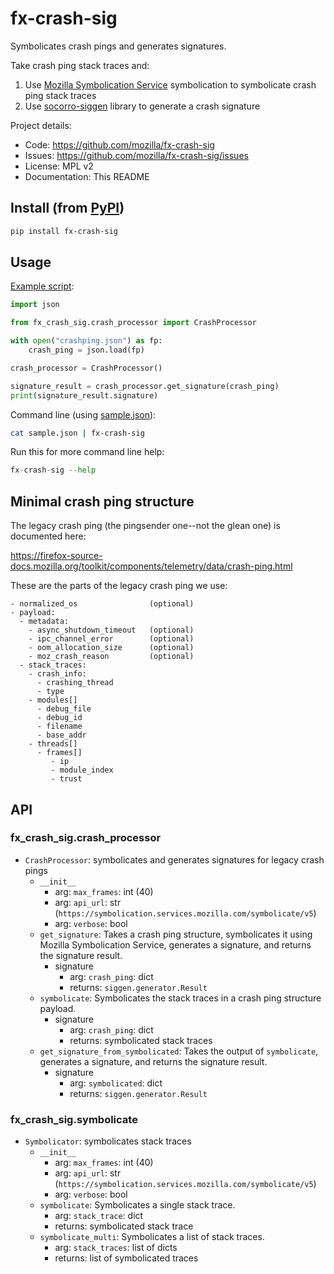 # fx-crash-sig

Symbolicates crash pings and generates signatures.

Take crash ping stack traces and:

1. Use [Mozilla Symbolication Service](https://symbolication.services.mozilla.com)
   symbolication to symbolicate crash ping stack traces
2. Use [socorro-siggen](https://github.com/willkg/socorro-siggen) library to
   generate a crash signature


Project details:

* Code: https://github.com/mozilla/fx-crash-sig
* Issues: https://github.com/mozilla/fx-crash-sig/issues
* License: MPL v2
* Documentation: This README


## Install (from [PyPI](https://pypi.org/project/fx-crash-sig/))

```sh
pip install fx-crash-sig
```

## Usage

[Example script](/fx_crash_sig/example.py):

```py
import json

from fx_crash_sig.crash_processor import CrashProcessor

with open("crashping.json") as fp:
    crash_ping = json.load(fp)

crash_processor = CrashProcessor()

signature_result = crash_processor.get_signature(crash_ping)
print(signature_result.signature)
```

Command line (using [sample.json](/sample.json)):

```sh
cat sample.json | fx-crash-sig
```

Run this for more command line help:

```python
fx-crash-sig --help
```


## Minimal crash ping structure

The legacy crash ping (the pingsender one--not the glean one) is documented
here:

https://firefox-source-docs.mozilla.org/toolkit/components/telemetry/data/crash-ping.html

These are the parts of the legacy crash ping we use:

```
- normalized_os                (optional)
- payload:
  - metadata:
    - async_shutdown_timeout   (optional)
    - ipc_channel_error        (optional)
    - oom_allocation_size      (optional)
    - moz_crash_reason         (optional)
  - stack_traces:
    - crash_info:
      - crashing_thread
      - type
    - modules[]
      - debug_file
      - debug_id
      - filename
      - base_addr
    - threads[]
      - frames[]
         - ip
         - module_index
         - trust
```

## API

### fx_crash_sig.crash_processor

* `CrashProcessor`: symbolicates and generates signatures for legacy crash
  pings
  * `__init__`
    * arg: `max_frames`: int (40)
    * arg: `api_url`: str (`https://symbolication.services.mozilla.com/symbolicate/v5`)
    * arg: `verbose`: bool
  * `get_signature`: Takes a crash ping structure, symbolicates it using
    Mozilla Symbolication Service, generates a signature, and returns the
    signature result.
    * signature
      * arg: `crash_ping`: dict
      * returns: `siggen.generator.Result`
  * `symbolicate`: Symbolicates the stack traces in a crash ping structure
    payload.
    * signature
      * arg: `crash_ping`: dict
      * returns: symbolicated stack traces
  * `get_signature_from_symbolicated`: Takes the output of `symbolicate`,
    generates a signature, and returns the signature result.
    * signature
      * arg: `symbolicated`: dict
      * returns: `siggen.generator.Result`

### fx_crash_sig.symbolicate

* `Symbolicator`: symbolicates stack traces
  * `__init__`
    * arg: `max_frames`: int (40)
    * arg: `api_url`: str (`https://symbolication.services.mozilla.com/symbolicate/v5`)
    * arg: `verbose`: bool
  * `symbolicate`: Symbolicates a single stack trace.
    * arg: `stack_trace`: dict
    * returns: symbolicated stack trace
  * `symbolicate_multi`: Symbolicates a list of stack traces.
    * arg: `stack_traces`: list of dicts
    * returns: list of symbolicated traces
